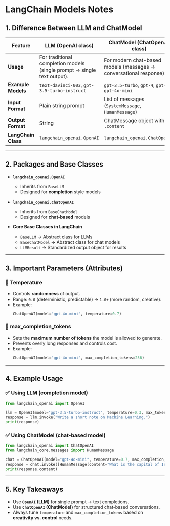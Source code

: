# LangChain Models Notes

## 1. Difference Between LLM and ChatModel

| Feature              | LLM (OpenAI class)                                | ChatModel (ChatOpenAI class)                          |
|----------------------|---------------------------------------------------|------------------------------------------------------|
| **Usage**            | For traditional completion models (single prompt → single text output). | For modern chat-based models (messages → conversational response). |
| **Example Models**   | `text-davinci-003`, `gpt-3.5-turbo-instruct`      | `gpt-3.5-turbo`, `gpt-4`, `gpt-4o`, `gpt-4o-mini`    |
| **Input Format**     | Plain string prompt                               | List of messages (`SystemMessage`, `HumanMessage`)   |
| **Output Format**    | String                                            | ChatMessage object with `.content`                   |
| **LangChain Class**  | `langchain_openai.OpenAI`                         | `langchain_openai.ChatOpenAI`                        |

---

## 2. Packages and Base Classes

- **`langchain_openai.OpenAI`**
  - Inherits from `BaseLLM`
  - Designed for **completion** style models

- **`langchain_openai.ChatOpenAI`**
  - Inherits from `BaseChatModel`
  - Designed for **chat-based** models

- **Core Base Classes in LangChain**
  - `BaseLLM` → Abstract class for LLMs
  - `BaseChatModel` → Abstract class for chat models
  - `LLMResult` → Standardized output object for results

---

## 3. Important Parameters (Attributes)

### 🔹 Temperature
- Controls **randomness** of output.
- Range: `0.0` (deterministic, predictable) → `1.0+` (more random, creative).
- Example:
  ```python
  ChatOpenAI(model="gpt-4o-mini", temperature=0.7)
  ```

### 🔹 max_completion_tokens
- Sets the **maximum number of tokens** the model is allowed to generate.
- Prevents overly long responses and controls cost.
- Example:
  ```python
  ChatOpenAI(model="gpt-4o-mini", max_completion_tokens=256)
  ```

---

## 4. Example Usage

### ✅ Using LLM (completion model)
```python
from langchain_openai import OpenAI

llm = OpenAI(model="gpt-3.5-turbo-instruct", temperature=0.3, max_tokens=200)
response = llm.invoke("Write a short note on Machine Learning.")
print(response)
```

### ✅ Using ChatModel (chat-based model)
```python
from langchain_openai import ChatOpenAI
from langchain_core.messages import HumanMessage

chat = ChatOpenAI(model="gpt-4o-mini", temperature=0.7, max_completion_tokens=200)
response = chat.invoke([HumanMessage(content="What is the capital of India?")])
print(response.content)
```

---

## 5. Key Takeaways
- Use **`OpenAI` (LLM)** for single prompt → text completions.  
- Use **`ChatOpenAI` (ChatModel)** for structured chat-based conversations.  
- Always tune `temperature` and `max_completion_tokens` based on **creativity vs. control** needs.

